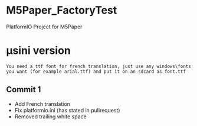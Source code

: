 # M5Paper_FactoryTest
PlatformIO Project for M5Paper

# µsini version
```
You need a ttf font for french translation, just use any windows\fonts you want (for example arial.ttf) and put it on an sdcard as font.ttf
```

## Commit 1
* Add French translation
* Fix platformio.ini (has stated in pullrequest)
* Removed trailing white space
